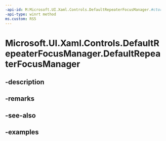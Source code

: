 ```yaml
---
-api-id: M:Microsoft.UI.Xaml.Controls.DefaultRepeaterFocusManager.#ctor
-api-type: winrt method
ms.custom: RS5
---
```


<!-- Method syntax.
public DefaultRepeaterFocusManager.DefaultRepeaterFocusManager()
-->

# Microsoft.UI.Xaml.Controls.DefaultRepeaterFocusManager.DefaultRepeaterFocusManager

## -description

## -remarks

## -see-also

## -examples

